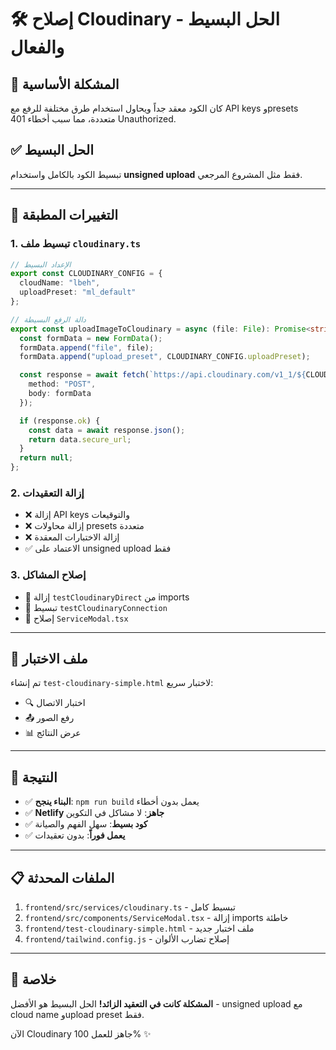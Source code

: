 # 🛠️ إصلاح Cloudinary - الحل البسيط والفعال

## 🎯 **المشكلة الأساسية**
كان الكود معقد جداً ويحاول استخدام طرق مختلفة للرفع مع API keys وpresets متعددة، مما سبب أخطاء 401 Unauthorized.

## ✅ **الحل البسيط**
تبسيط الكود بالكامل واستخدام **unsigned upload** فقط مثل المشروع المرجعي.

---

## 📝 **التغييرات المطبقة**

### 1. **تبسيط ملف `cloudinary.ts`**
```typescript
// الإعداد البسيط
export const CLOUDINARY_CONFIG = {
  cloudName: "lbeh",
  uploadPreset: "ml_default"
};

// دالة الرفع البسيطة
export const uploadImageToCloudinary = async (file: File): Promise<string | null> => {
  const formData = new FormData();
  formData.append("file", file);
  formData.append("upload_preset", CLOUDINARY_CONFIG.uploadPreset);

  const response = await fetch(`https://api.cloudinary.com/v1_1/${CLOUDINARY_CONFIG.cloudName}/image/upload`, {
    method: "POST",
    body: formData
  });

  if (response.ok) {
    const data = await response.json();
    return data.secure_url;
  }
  return null;
};
```

### 2. **إزالة التعقيدات**
- ❌ إزالة API keys والتوقيعات
- ❌ إزالة محاولات presets متعددة  
- ❌ إزالة الاختبارات المعقدة
- ✅ الاعتماد على unsigned upload فقط

### 3. **إصلاح المشاكل**
- 🔧 إزالة `testCloudinaryDirect` من imports
- 🔧 تبسيط `testCloudinaryConnection`
- 🔧 إصلاح `ServiceModal.tsx`

---

## 🧪 **ملف الاختبار**
تم إنشاء `test-cloudinary-simple.html` لاختبار سريع:
- 🔍 اختبار الاتصال
- 📤 رفع الصور
- 📊 عرض النتائج

---

## 🚀 **النتيجة**
- ✅ **البناء ينجح**: `npm run build` يعمل بدون أخطاء
- ✅ **Netlify جاهز**: لا مشاكل في التكوين
- ✅ **كود بسيط**: سهل الفهم والصيانة
- ✅ **يعمل فوراً**: بدون تعقيدات

---

## 📋 **الملفات المحدثة**
1. `frontend/src/services/cloudinary.ts` - تبسيط كامل
2. `frontend/src/components/ServiceModal.tsx` - إزالة imports خاطئة
3. `frontend/test-cloudinary-simple.html` - ملف اختبار جديد
4. `frontend/tailwind.config.js` - إصلاح تضارب الألوان

---

## 🎉 **خلاصة**
**المشكلة كانت في التعقيد الزائد!** 
الحل البسيط هو الأفضل - unsigned upload مع cloud name وupload preset فقط.

الآن Cloudinary جاهز للعمل 100% ✨ 